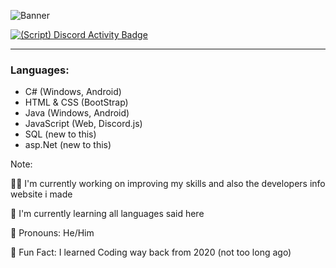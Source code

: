 ![Banner](https://github.com/user-attachments/assets/5c0e9c0f-9001-4525-835d-dfd695a6cbf7)

 [![(Script) Discord Activity Badge](https://badgen.net/badge/Currently%20Playing/Code%2C%20Idling%2C%2018%20minutes%20elapsed.?color=fc4409&labelColor=df1473&icon=discord)](https://github.com/Harleythetech/Harleythetech)




-------------------------------------------------------------------------------------------------------



### Languages:
- C# (Windows, Android)
- HTML & CSS (BootStrap)
- Java (Windows, Android)
- JavaScript (Web, Discord.js)
- SQL (new to this)
- asp.Net (new to this)

Note:

👨‍💻 I'm currently working on improving my skills and also the developers info website i made

🌱 I'm currently learning all languages said here

🫠 Pronouns: He/Him

🧊 Fun Fact: I learned Coding way back from 2020 (not too long ago)
<!--
![status](https://dev.discordprofiles.me/badge/status/738289759545327627?simple=true)
![playing](https://dev.discordprofiles.me/badge/playing/738289759545327627)
![vscode](https://dev.discordprofiles.me/badge/vscode/738289759545327627)
[![spotify](https://dev.discordprofiles.me/badge/spotify/738289759545327627)](https://dev.discordprofiles.me/openspotify/738289759545327627)
**Harleythetech/Harleythetech** is a ✨ _special_ ✨ repository because its `README.md` (this file) appears on your GitHub profile.

Here are some ideas to get you started:

- 🔭 I’m currently working on ...
- 🌱 I’m currently learning ...
- 👯 I’m looking to collaborate on ...
- 🤔 I’m looking for help with ...
- 💬 Ask me about ...
- 📫 How to reach me: ...
- 😄 Pronouns: ...
- ⚡ Fun fact: ...
-->

